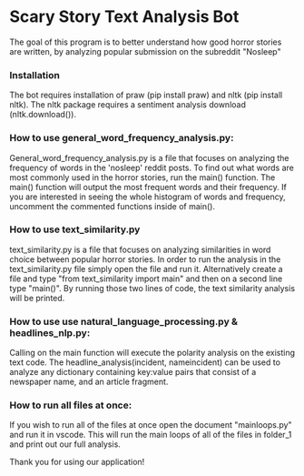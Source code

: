 <h1>Scary Story Text Analysis Bot</h1>

The goal of this program is to better understand how good horror stories are written, by analyzing popular submission on the subreddit "Nosleep"

<h3>Installation</h3>

The bot requires installation of praw (pip install praw) and nltk (pip install nltk). The nltk package requires a sentiment analysis download (nltk.download()). 

<h3>How to use general_word_frequency_analysis.py:</h3>

General_word_frequency_analysis.py is a file that focuses on analyzing the frequency of words in the 'nosleep' reddit posts. To find out what words are most commonly used in the horror stories, run the main() function. The main() function will output the most frequent words and their frequency. If you are interested in seeing the whole histogram of words and frequency, uncomment the commented functions inside of main().

<h3>How to use text_similarity.py</h3>

text_similarity.py is a file that focuses on analyzing similarities in word choice between popular horror stories. In order to run the analysis in the text_similarity.py file simply open the file and run it. Alternatively create a file and type "from text_similarity import main" and then on a second line type "main()". By running those two lines of code, the text similarity analysis will be printed.

<h3>How to use use natural_language_processing.py & headlines_nlp.py:</h3>

Calling on the main function will execute the polarity analysis on the existing text code. The headline_analysis(incident, nameincident) can be used to analyze any dictionary containing key:value pairs that consist of a newspaper name, and an article fragment. 

<h3>How to run all files at once:</h3>

If you wish to run all of the files at once open the document "mainloops.py" and run it in vscode. This will run the main loops of all of the files in folder_1 and print out our full analysis.

Thank you for using our application!